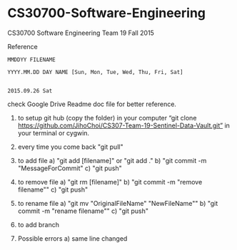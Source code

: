 # CS30700-Software-Engineering
CS30700 Software Engineering Team 19 Fall 2015

Reference

	MMDDYY FILENAME

	YYYY.MM.DD DAY NAME [Sun, Mon, Tue, Wed, Thu, Fri, Sat]


	2015.09.26 Sat 


check Google Drive Readme doc file for better reference.

1. to setup git hub (copy the folder) in your computer
“git clone https://github.com/JihoChoi/CS307-Team-19-Sentinel-Data-Vault.git”
in your terminal or cygwin.

2. every time you come back
	"git pull"

3. to add file
	a) "git add [filename]" or "git add ."
	b) "git commit -m "MessageForCommit"
	c) "git push"

4. to remove file
	a) "git rm [filename]"
	b) "git commit -m "remove filename""
	c) "git push"

5. to rename file
	a) "git mv "OriginalFileName" "NewFileName""
	b) "git commit -m "rename filename""
	c) "git push"

6. to add branch

7. Possible errors
	a) same line changed



